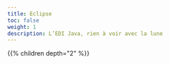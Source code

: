 ```yaml
---
title: Eclipse
toc: false
weight: 1
description: L’EDI Java, rien à voir avec la lune
---
```

<!--more-->

{{% children depth="2" %}}